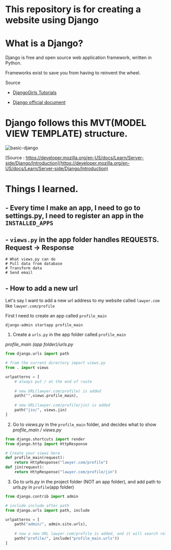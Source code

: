 # This repository is for creating a website using Django

# What is a Django?

Django is free and open source web application framework, written in Python.

Frameworks exist to save you from having to reinvent the wheel.

Source 

- [DjangoGirls Tutorials](https://tutorial.djangogirls.org/en/django/)

- [Django official document](https://docs.djangoproject.com/en/4.1/)

# Django follows this MVT(MODEL VIEW TEMPLATE) structure.

![basic-django](https://user-images.githubusercontent.com/96529477/214358944-bfc56162-8513-4173-acba-e8326cc81945.png)

[Source : https://developer.mozilla.org/en-US/docs/Learn/Server-side/Django/Introduction](https://developer.mozilla.org/en-US/docs/Learn/Server-side/Django/Introduction)


# Things I learned.

## - Every time I make an app, I need to go to settings.py, I need to register an app in the `INSTALLED_APPS`
## - `views.py` in the app folder handles REQUESTS. Request -> Response
```
# What views.py can do
# Pull data from database
# Transform data
# Send email
```
## - How to add a new url 

Let's say I want to add a new url address to my website called `lawyer.com` like `lawyer.com/profile`

First I need to create an app called `profile_main`

```
django-admin startapp profile_main
```

1. Create a `urls.py` in the app folder called `profile_main`

<em>profile_main (app folder)/urls.py</em>
```py
from django.urls import path

# from the current directory import views.py
from . import views

urlpatterns = [
    # always put / at the end of route
    
    # new URL(lawyer.com/profile) is added
    path("",views.profile_main),
    
    # new URL(lawyer.com/profile/jin) is added
    path("jin/", views.jin)
]
```
2. Go to <em>views.py</em> in the `profile_main` folder, and decides what to show
<em>profile_main / views.py</em>
```py
from django.shortcuts import render
from django.http import HttpResponse

# Create your views here
def profile_main(request):
    return HttpResponse("lawyer.com/profile")
def jin(request):
    return HttpResponse("lawyer.com/profile/jin")
```
3. Go to <em>urls.py</em> in the project folder (NOT an app folder), and add path to <em>urls.py</em> in `profile`(app folder)
```py
from django.contrib import admin

# include include after path
from django.urls import path, include

urlpatterns = [
    path("admin/", admin.site.urls),
    
    # now a new URL lawyer.com/profile is added, and it will search related sub URLS in the file profile_main/urls.py
    path("profile/", include("profile_main.urls"))
]
```
